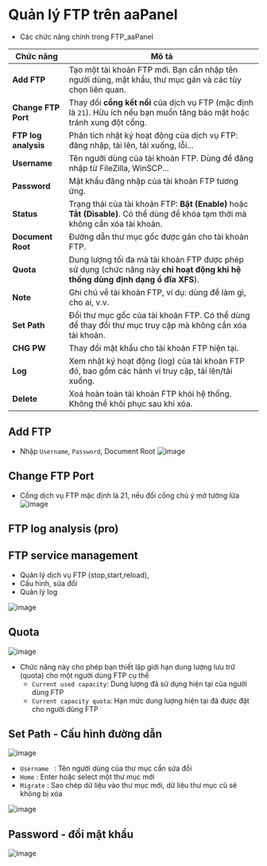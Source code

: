# Quản lý FTP trên aaPanel

- Các chức năng chính trong FTP_aaPanel

| **Chức năng**    | **Mô tả**   |
| --------------- | ----------------- |
| **Add FTP**          | Tạo một tài khoản FTP mới. Bạn cần nhập tên người dùng, mật khẩu, thư mục gán và các tùy chọn liên quan.                        |
| **Change FTP Port**  | Thay đổi **cổng kết nối** của dịch vụ FTP (mặc định là `21`). Hữu ích nếu bạn muốn tăng bảo mật hoặc tránh xung đột cổng.       |
| **FTP log analysis** | Phân tích nhật ký hoạt động của dịch vụ FTP: đăng nhập, tải lên, tải xuống, lỗi...                                              |
| **Username**         | Tên người dùng của tài khoản FTP. Dùng để đăng nhập từ FileZilla, WinSCP...                                                     |
| **Password**         | Mật khẩu đăng nhập của tài khoản FTP tương ứng.                                                                                 |
| **Status**           | Trạng thái của tài khoản FTP: **Bật (Enable)** hoặc **Tắt (Disable)**. Có thể dùng để khóa tạm thời mà không cần xóa tài khoản. |
| **Document Root**    | Đường dẫn thư mục gốc được gán cho tài khoản FTP.           |
| **Quota**            | Dung lượng tối đa mà tài khoản FTP được phép sử dụng (chức năng này **chỉ hoạt động khi hệ thống dùng định dạng ổ đĩa XFS**).   |
| **Note**             | Ghi chú về tài khoản FTP, ví dụ: dùng để làm gì, cho ai, v.v.                                                                   |
| **Set Path**         | Đổi thư mục gốc của tài khoản FTP. Có thể dùng để thay đổi thư mục truy cập mà không cần xóa tài khoản.                         |
| **CHG PW**           | Thay đổi mật khẩu cho tài khoản FTP hiện tại.                                                                                   |
| **Log**    | Xem nhật ký hoạt động (log) của tài khoản FTP đó, bao gồm các hành vi truy cập, tải lên/tải xuống.                              |
| **Delete**           | Xoá hoàn toàn tài khoản FTP khỏi hệ thống. Không thể khôi phục sau khi xóa.  |

## Add FTP

- Nhập `Username`,  `Password`, Document Root
![image](https://github.com/user-attachments/assets/b928c2e3-2a85-454c-87f1-ccbf76fe3771)

## Change FTP Port
- Cổng dịch vụ FTP mặc định là 21, nếu đổi cổng chú ý mở tường lửa
![image](https://github.com/user-attachments/assets/100bfadc-b40e-46b0-ab3d-49cdc6c691df)

## FTP log analysis (pro)

## FTP service management
- Quản lý dịch vụ FTP (stop,start,reload),
- Cấu hình, sửa đổi
- Quản lý log

![image](https://github.com/user-attachments/assets/5d8c8169-e9e1-4bf5-90b5-04875da698df)

## Quota

![image](https://github.com/user-attachments/assets/1080f084-509d-4efc-8dbc-73b77e8762e6)
- Chức năng này cho phép bạn thiết lập giới hạn dung lượng lưu trữ (quota) cho một người dùng FTP cụ thể
    - `Current used capacity`: Dung lượng đã sử dụng hiện tại của người dùng FTP
    - `Current capacity quota`: Hạn mức dung lượng hiện tại đã được đặt cho người dùng FTP


## Set Path - Cấu hình đường dẫn
![image](https://github.com/user-attachments/assets/9a843df4-7742-4574-b958-6775f123bfd5)

- `Username ` : Tên người dùng của thư mục cần sửa đổi
- `Home`  : Enter hoặc select một thư mục mới
- `Migrate`  : Sao chép dữ liệu vào thư mục mới, dữ liệu thư mục cũ sẽ không bị xóa

![image](https://github.com/user-attachments/assets/a8720850-b75e-4c67-9f41-254c4f87fb99)

## Password - đổi mật khẩu

![image](https://github.com/user-attachments/assets/211f5473-a450-4b0d-ade3-4c6c1f60c642)
